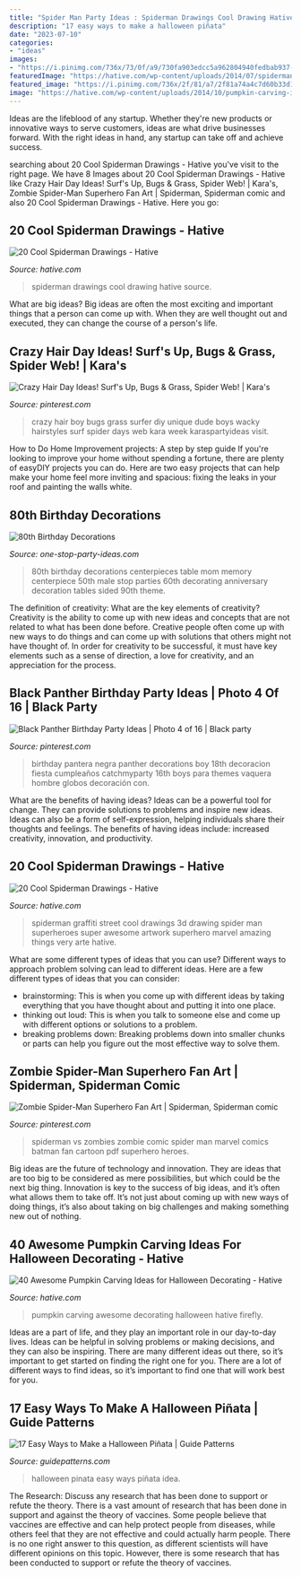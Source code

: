 ```yaml
---
title: "Spider Man Party Ideas : Spiderman Drawings Cool Drawing Hative Source"
description: "17 easy ways to make a halloween piñata"
date: "2023-07-10"
categories:
- "ideas"
images:
- "https://i.pinimg.com/736x/73/0f/a9/730fa903edcc5a962804940fedbab937--batman-vs-spiderman.jpg"
featuredImage: "https://hative.com/wp-content/uploads/2014/07/spiderman-drawings/4-spiderman-drawings.jpg"
featured_image: "https://i.pinimg.com/736x/2f/81/a7/2f81a74a4c7d60b33d14381bc502f15c--crazy-hair-day-at-school-for-boys-crazy-hair-days.jpg"
image: "https://hative.com/wp-content/uploads/2014/10/pumpkin-carving-ideas/33-firefly-pumpkin.jpg"
---
```



Ideas are the lifeblood of any startup. Whether they're new products or innovative ways to serve customers, ideas are what drive businesses forward. With the right ideas in hand, any startup can take off and achieve success.

	

		
searching about 20 Cool Spiderman Drawings - Hative you've visit to the right page. We have 8 Images about 20 Cool Spiderman Drawings - Hative like Crazy Hair Day Ideas! Surf&#039;s Up, Bugs &amp; Grass, Spider Web! | Kara&#039;s, Zombie Spider-Man Superhero Fan Art | Spiderman, Spiderman comic and also 20 Cool Spiderman Drawings - Hative. Here you go:
		
    
## 20 Cool Spiderman Drawings - Hative

<img loading=lazy src="https://hative.com/wp-content/uploads/2014/07/spiderman-drawings/7-spiderman-drawings.jpg" onerror="this.onerror=null;this.src='https://tse1.mm.bing.net/th?id=OIP.E7h9sl3wWV0jERpBr6SgvAHaGC&amp;pid=15.1';" alt="20 Cool Spiderman Drawings - Hative">

_Source: hative.com_

>spiderman drawings cool drawing hative source. 

	

What are big ideas?
Big ideas are often the most exciting and important things that a person can come up with. When they are well thought out and executed, they can change the course of a person's life.

    
## Crazy Hair Day Ideas! Surf&#039;s Up, Bugs &amp; Grass, Spider Web! | Kara&#039;s

<img loading=lazy src="https://i.pinimg.com/736x/2f/81/a7/2f81a74a4c7d60b33d14381bc502f15c--crazy-hair-day-at-school-for-boys-crazy-hair-days.jpg" onerror="this.onerror=null;this.src='https://tse3.mm.bing.net/th?id=OIP.NzGrJLq76hkI6CLWEAgnOgHaLI&amp;pid=15.1';" alt="Crazy Hair Day Ideas! Surf&#039;s Up, Bugs &amp; Grass, Spider Web! | Kara&#039;s">

_Source: pinterest.com_

>crazy hair boy bugs grass surfer diy unique dude boys wacky hairstyles surf spider days web kara week karaspartyideas visit. 

	

How to Do Home Improvement projects: A step by step guide
If you're looking to improve your home without spending a fortune, there are plenty of easyDIY projects you can do. Here are two easy projects that can help make your home feel more inviting and spacious: fixing the leaks in your roof and painting the walls white.

    
## 80th Birthday Decorations

<img loading=lazy src="http://www.one-stop-party-ideas.com/images/80th-Birthday-Decorations-Table-Memory.jpg" onerror="this.onerror=null;this.src='https://tse4.mm.bing.net/th?id=OIP.JnFaq7SCpMPYI690lSBIXAAAAA&amp;pid=15.1';" alt="80th Birthday Decorations">

_Source: one-stop-party-ideas.com_

>80th birthday decorations centerpieces table mom memory centerpiece 50th male stop parties 60th decorating anniversary decoration tables sided 90th theme. 

	

The definition of creativity: What are the key elements of creativity?
Creativity is the ability to come up with new ideas and concepts that are not related to what has been done before. Creative people often come up with new ways to do things and can come up with solutions that others might not have thought of. In order for creativity to be successful, it must have key elements such as a sense of direction, a love for creativity, and an appreciation for the process.

    
## Black Panther Birthday Party Ideas | Photo 4 Of 16 | Black Party

<img loading=lazy src="https://i.pinimg.com/736x/e3/21/00/e321004bb59eed40fa970386c58935ab.jpg" onerror="this.onerror=null;this.src='https://tse1.mm.bing.net/th?id=OIP.44bDzihestOeaDEphDhzjAHaJ3&amp;pid=15.1';" alt="Black Panther Birthday Party Ideas | Photo 4 of 16 | Black party">

_Source: pinterest.com_

>birthday pantera negra panther decorations boy 18th decoracion fiesta cumpleaños catchmyparty 16th boys para themes vaquera hombre globos decoración con. 

	

What are the benefits of having ideas?
Ideas can be a powerful tool for change. They can provide solutions to problems and inspire new ideas. Ideas can also be a form of self-expression, helping individuals share their thoughts and feelings. The benefits of having ideas include: increased creativity, innovation, and productivity.

    
## 20 Cool Spiderman Drawings - Hative

<img loading=lazy src="https://hative.com/wp-content/uploads/2014/07/spiderman-drawings/4-spiderman-drawings.jpg" onerror="this.onerror=null;this.src='https://tse1.mm.bing.net/th?id=OIP.FoDb6moj54CFoORld7AAQwHaLH&amp;pid=15.1';" alt="20 Cool Spiderman Drawings - Hative">

_Source: hative.com_

>spiderman graffiti street cool drawings 3d drawing spider man superheroes super awesome artwork superhero marvel amazing things very arte hative. 

	

What are some different types of ideas that you can use?
Different ways to approach problem solving can lead to different ideas. Here are a few different types of ideas that you can consider: 
- brainstorming: This is when you come up with different ideas by taking everything that you have thought about and putting it into one place. 
- thinking out loud: This is when you talk to someone else and come up with different options or solutions to a problem. 
- breaking problems down: Breaking problems down into smaller chunks or parts can help you figure out the most effective way to solve them.

    
## Zombie Spider-Man Superhero Fan Art | Spiderman, Spiderman Comic

<img loading=lazy src="https://i.pinimg.com/736x/73/0f/a9/730fa903edcc5a962804940fedbab937--batman-vs-spiderman.jpg" onerror="this.onerror=null;this.src='https://tse3.mm.bing.net/th?id=OIP.a1dU_5_yQEcMmI8pqL_nIAHaJ5&amp;pid=15.1';" alt="Zombie Spider-Man Superhero Fan Art | Spiderman, Spiderman comic">

_Source: pinterest.com_

>spiderman vs zombies zombie comic spider man marvel comics batman fan cartoon pdf superhero heroes. 

	

Big ideas are the future of technology and innovation. They are ideas that are too big to be considered as mere possibilities, but which could be the next big thing. Innovation is key to the success of big ideas, and it’s often what allows them to take off. It’s not just about coming up with new ways of doing things, it’s also about taking on big challenges and making something new out of nothing.

    
## 40 Awesome Pumpkin Carving Ideas For Halloween Decorating - Hative

<img loading=lazy src="https://hative.com/wp-content/uploads/2014/10/pumpkin-carving-ideas/33-firefly-pumpkin.jpg" onerror="this.onerror=null;this.src='https://tse2.mm.bing.net/th?id=OIP.TeEQqtFQmiT6lDD_3noG_gHaLI&amp;pid=15.1';" alt="40 Awesome Pumpkin Carving Ideas for Halloween Decorating - Hative">

_Source: hative.com_

>pumpkin carving awesome decorating halloween hative firefly. 

	

Ideas are a part of life, and they play an important role in our day-to-day lives. Ideas can be helpful in solving problems or making decisions, and they can also be inspiring. There are many different ideas out there, so it’s important to get started on finding the right one for you. There are a lot of different ways to find ideas, so it’s important to find one that will work best for you.

    
## 17 Easy Ways To Make A Halloween Piñata | Guide Patterns

<img loading=lazy src="http://www.guidepatterns.com/wp-content/uploads/2017/04/Halloween-Pinata-Ideas.jpg" onerror="this.onerror=null;this.src='https://tse4.mm.bing.net/th?id=OIP.1ywU_BUS_G8Y9b_CDYPiwQHaLH&amp;pid=15.1';" alt="17 Easy Ways to Make a Halloween Piñata | Guide Patterns">

_Source: guidepatterns.com_

>halloween pinata easy ways piñata idea. 

	

The Research: Discuss any research that has been done to support or refute the theory.
There is a vast amount of research that has been done in support and against the theory of vaccines. Some people believe that vaccines are effective and can help protect people from diseases, while others feel that they are not effective and could actually harm people. There is no one right answer to this question, as different scientists will have different opinions on this topic. However, there is some research that has been conducted to support or refute the theory of vaccines.

